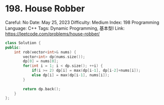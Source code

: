 # 198. House Robber

Careful: No
Date: May 25, 2023
Difficulty: Medium
Index: 198
Programming Language: C++
Tags: Dynamic Programming, 基本型I
Link: https://leetcode.com/problems/house-robber/

```cpp
class Solution {
public:
    int rob(vector<int>& nums) {
        vector<int> dp(nums.size());
        dp[0] = nums[0];
        for(int i = 1; i < dp.size(); ++i) {
            if(i >= 2) dp[i] = max(dp[i-1], dp[i-2]+nums[i]);
            else dp[i] = max(dp[i-1], nums[i]);
        }
        
        return dp.back();
    }
};
```